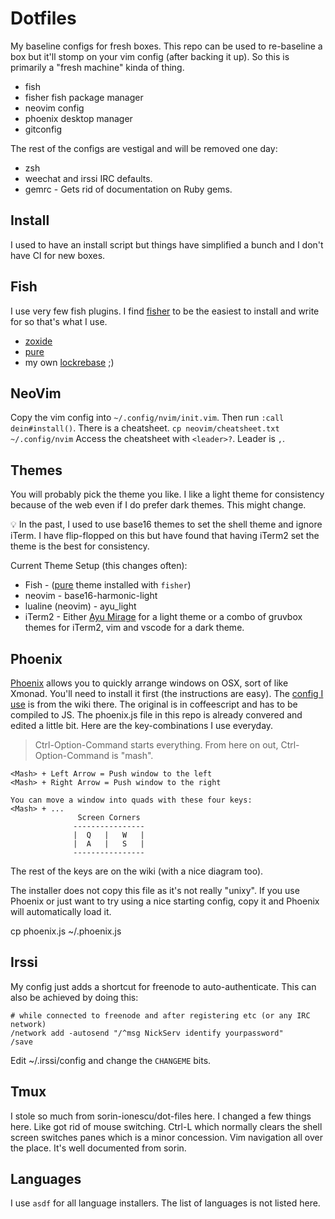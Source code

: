 # Dotfiles

My baseline configs for fresh boxes.  This repo can be used to
re-baseline a box but it'll stomp on your vim config (after backing it up).
So this is primarily a "fresh machine" kinda of thing.

  * fish
  * fisher fish package manager
  * neovim config
  * phoenix desktop manager
  * gitconfig

The rest of the configs are vestigal and will be removed one day:
  * zsh
  * weechat and irssi IRC defaults.
  * gemrc - Gets rid of documentation on Ruby gems.


## Install

I used to have an install script but things have simplified a bunch and I don't have CI for new boxes.


## Fish

I use very few fish plugins.  I find [fisher](https://github.com/jorgebucaran/fisher) to be the easiest to install and write for so that's what I use.

* [zoxide](https://github.com/kidonng/zoxide.fish)
* [pure](https://github.com/pure-fish/pure)
* my own [lockrebase](https://github.com/squarism/lockrebase) ;)


## NeoVim

Copy the vim config into `~/.config/nvim/init.vim`.  Then run `:call dein#install()`.
There is a cheatsheet.
`cp neovim/cheatsheet.txt ~/.config/nvim`
Access the cheatsheet with `<leader>?`.  Leader is `,`.


## Themes

You will probably pick the theme you like.  I like a light theme for consistency because of the web even if I do prefer dark themes.
This might change.

💡 In the past, I used to use base16 themes to set the shell theme and ignore iTerm.  I have flip-flopped on this but have found that having iTerm2 set the theme is the best for consistency.

Current Theme Setup (this changes often):

  * Fish - ([pure](https://github.com/pure-fish/pure) theme installed with `fisher`)
  * neovim - base16-harmonic-light
  * lualine (neovim) - ayu_light
  * iTerm2 - Either [Ayu Mirage](https://github.com/michelegera/iterm2-ayu-mirage) for a light theme or a combo of gruvbox themes for iTerm2, vim and vscode for a dark theme.


Phoenix
-----
[Phoenix](https://github.com/jasonm23/phoenix) allows you to quickly
arrange windows on OSX, sort of like Xmonad.  You'll need to install it
first (the instructions are easy).  The
[config I use](https://github.com/jasonm23/Phoenix-config/blob/master/.phoenix.litcoffee)
is from the wiki there.  The original is in coffeescript and has to be
compiled to JS.  The phoenix.js file in this repo is already convered
and edited a little bit.  Here are the key-combinations I use everyday.

> Ctrl-Option-Command starts everything.  From here on out, Ctrl-Option-Command is "mash".

    <Mash> + Left Arrow = Push window to the left
    <Mash> + Right Arrow = Push window to the right

    You can move a window into quads with these four keys:
    <Mash> + ...
                   Screen Corners
                  ----------------
                  |  Q   |   W   |
                  |  A   |   S   |
                  ----------------

The rest of the keys are on the wiki (with a nice diagram too).

The installer does not copy this file as it's not really "unixy".  If you use Phoenix or just want to try using a nice starting config, copy it and Phoenix will automatically load it.

  cp phoenix.js ~/.phoenix.js


Irssi
---
My config just adds a shortcut for freenode to auto-authenticate.
This can also be achieved by doing this:

```
# while connected to freenode and after registering etc (or any IRC network)
/network add -autosend "/^msg NickServ identify yourpassword"
/save
```

Edit ~/.irssi/config and change the `CHANGEME` bits.

## Tmux

I stole so much from  sorin-ionescu/dot-files here.  I changed a few things here.  Like got rid of mouse switching.  Ctrl-L which normally clears the shell screen switches panes which is a minor concession.  Vim navigation all over the place.  It's well documented from sorin.


## Languages

I use `asdf` for all language installers.  The list of languages is not listed here.
